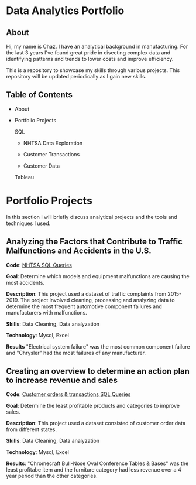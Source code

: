 # Data Analytics Portfolio
## About

Hi, my name is Chaz. I have an analytical background in manufacturing. For the last 3 years I've found great pride in disecting complex data and identifying patterns and trends to lower costs and improve efficiency.

This is a repository to showcase my skills through various projects. This repository will be updated periodically as I gain new skills.

## Table of Contents

- About
   
- Portfolio Projects
    
  SQL
        
   - NHTSA Data Exploration 
          
   - Customer Transactions
          
   - Customer Data

  Tableau

# Portfolio Projects

In this section I will briefly discuss analytical projects and the tools and techniques I used.

## **Analyzing the Factors that Contribute to Traffic Malfunctions and Accidents in the U.S**.

**Code**: [NHTSA SQL Queries](https://github.com/clarkhaz1988/SQL-Query/blob/main/NHTSA%20SQL%20Queries.sql)

**Goal**: Determine which models and equipment malfunctions are causing the most accidents.

**Description**: This project used a dataset of traffic complaints from 2015-2019. The project involved cleaning, processing and analyzing data to determine the most frequent automotive component failures and manufacturers with malfunctions.

**Skills**: Data Cleaning, Data analyzation 

**Technology**: Mysql, Excel

**Results** "Electrical system failure" was the most common component failure and "Chrysler" had the most failures of any manufacturer.
 


## **Creating an overview to determine an action plan to increase revenue and sales** 

**Code**: [Customer orders & transactions SQL Queries](https://github.com/clarkhaz1988/SQL-Query/blob/main/Customer%20Orders%20%26%20Transactions.sql)

**Goal**: Determine the least profitable products and categories to improve sales.

**Description**: This project used a dataset consisted of customer order data from different states.

**Skills**: Data Cleaning, Data analyzation 

**Technology**: Mysql, Excel

**Results**: "Chromecraft Bull-Nose Oval Conference Tables & Bases" was the least profitabe item and the furniture category had less revenue over a 4 year period than the other categories. 








